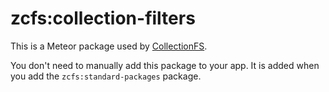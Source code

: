 zcfs:collection-filters
=========================

This is a Meteor package used by
[CollectionFS](https://github.com/zcfs/Meteor-CollectionFS).

You don't need to manually add this package to your app. It is added when you
add the `zcfs:standard-packages` package.